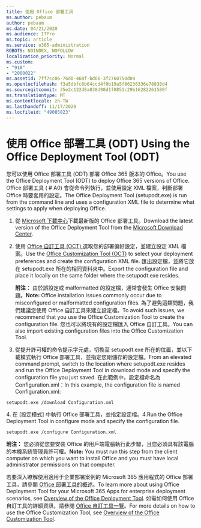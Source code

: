 ```yaml
---
title: 使用 Office 部署工具
ms.author: pebaum
author: pebaum
ms.date: 04/21/2020
ms.audience: ITPro
ms.topic: article
ms.service: o365-administration
ROBOTS: NOINDEX, NOFOLLOW
localization_priority: Normal
ms.custom:
- "918"
- "2000022"
ms.assetid: 7ff7cc06-76d0-468f-bd66-3f2760750d04
ms.openlocfilehash: f3a5dbfc6b64ccd4f0b19a5f86236336e78838d4
ms.sourcegitcommit: 35e2c122d8a838d98d1f0851c29b16282261580f
ms.translationtype: MT
ms.contentlocale: zh-TW
ms.lasthandoff: 11/17/2020
ms.locfileid: "49085823"
---
```

# <a name="using-the-office-deployment-tool-odt"></a><span data-ttu-id="6745d-102">使用 Office 部署工具 (ODT) </span><span class="sxs-lookup"><span data-stu-id="6745d-102">Using the Office Deployment Tool (ODT)</span></span>

<span data-ttu-id="6745d-103">您可以使用 Office 部署工具 (ODT) 部署 Office 365 版本的 Office。</span><span class="sxs-lookup"><span data-stu-id="6745d-103">You use the Office Deployment Tool (ODT) to deploy Office 365 versions of Office.</span></span> <span data-ttu-id="6745d-104">Office 部署工具 ( # A0) 會從命令列執行，並使用設定 XML 檔案，判斷部署 Office 時要套用的設定。</span><span class="sxs-lookup"><span data-stu-id="6745d-104">The Office Deployment Tool (setupodt.exe) is run from the command line and uses a configuration XML file to determine what settings to apply when deploying Office.</span></span>
  
1. <span data-ttu-id="6745d-105">從 [Microsoft 下載中心](https://go.microsoft.com/fwlink/p/?LinkID=626065)下載最新版的 Office 部署工具。</span><span class="sxs-lookup"><span data-stu-id="6745d-105">Download the latest version of the Office Deployment Tool from the [Microsoft Download Center](https://go.microsoft.com/fwlink/p/?LinkID=626065).</span></span>

2. <span data-ttu-id="6745d-106">使用 [Office 自訂工具 (OCT) ](https://config.office.com) 選取您的部署偏好設定，並建立設定 XML 檔案。</span><span class="sxs-lookup"><span data-stu-id="6745d-106">Use the [Office Customization Tool (OCT)](https://config.office.com) to select your deployment preferences and create the configuration XML file.</span></span> <span data-ttu-id="6745d-107">匯出設定檔，並將它放在 setupodt.exe 所在的相同資料夾中。</span><span class="sxs-lookup"><span data-stu-id="6745d-107">Export the configuration file and place it locally on the same folder where the setupodt.exe resides.</span></span>

    <span data-ttu-id="6745d-108">**附注：** 由於誤設定或 malformatted 的設定檔，通常會發生 Office 安裝問題。</span><span class="sxs-lookup"><span data-stu-id="6745d-108">**Note:** Office installation issues commonly occur due to misconfigured or malformatted configuration files.</span></span> <span data-ttu-id="6745d-109">為了避免這類問題，我們建議您使用 Office 自訂工具來建立設定檔。</span><span class="sxs-lookup"><span data-stu-id="6745d-109">To avoid such issues, we recommend that you use the Office Customization Tool to create the configuration file.</span></span> <span data-ttu-id="6745d-110">您也可以將現有的設定檔匯入 Office 自訂工具。</span><span class="sxs-lookup"><span data-stu-id="6745d-110">You can also import existing configuration files into the Office Customization Tool.</span></span>

3. <span data-ttu-id="6745d-111">從提升許可權的命令提示字元處，切換至 setupodt.exe 所在的位置，並以下載模式執行 Office 部署工具，並指定您剛儲存的設定檔。</span><span class="sxs-lookup"><span data-stu-id="6745d-111">From an elevated command prompt, switch to the location where setupodt.exe resides and run the Office Deployment Tool in download mode and specify the configuration file you just saved.</span></span> <span data-ttu-id="6745d-112">在此範例中，設定檔命名為 Configuration.xml：</span><span class="sxs-lookup"><span data-stu-id="6745d-112">In this example, the configuration file is named Configuration.xml:</span></span>

```setupodt.exe /download Configuration.xml```

<span data-ttu-id="6745d-113">4. 在 [設定模式] 中執行 Office 部署工具，並指定設定檔。</span><span class="sxs-lookup"><span data-stu-id="6745d-113">4.Run the Office Deployment Tool in configure mode and specify the configuration file.</span></span>

```setupodt.exe /configure Configuration.xml```

<span data-ttu-id="6745d-114">**附注：** 您必須從您要安裝 Office 的用戶端電腦執行此步驟，且您必須具有該電腦的本機系統管理員許可權。</span><span class="sxs-lookup"><span data-stu-id="6745d-114">**Note:** You must run this step from the client computer on which you want to install Office and you must have local administrator permissions on that computer.</span></span>

<span data-ttu-id="6745d-115">若要深入瞭解使用適用于企業部署案例的 Microsoft 365 應用程式的 Office 部署工具，請參閱 [Office 部署工具的概述](https://docs.microsoft.com/deployoffice/overview-office-deployment-tool)。</span><span class="sxs-lookup"><span data-stu-id="6745d-115">To learn more about using Office Deployment Tool for your Microsoft 365 Apps for enterprise deployment scenarios, see [Overview of the Office Deployment Tool](https://docs.microsoft.com/deployoffice/overview-office-deployment-tool).</span></span> <span data-ttu-id="6745d-116">如需如何使用 Office 自訂工具的詳細資訊，請參閱 [Office 自訂工具一覽](https://docs.microsoft.com/DeployOffice/overview-of-the-office-customization-tool-for-click-to-run)。</span><span class="sxs-lookup"><span data-stu-id="6745d-116">For more details on how to use the Office Customization Tool, see [Overview of the Office Customization Tool](https://docs.microsoft.com/DeployOffice/overview-of-the-office-customization-tool-for-click-to-run).</span></span>
